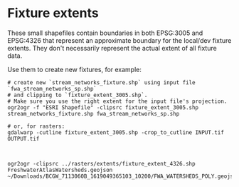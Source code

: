 # Fixture extents
These small shapefiles contain boundaries in both EPSG:3005 and EPSG:4326 that represent an
approximate boundary for the local/dev fixture extents.  They don't necessarily represent
the actual extent of all fixture data.

Use them to create new fixtures, for example:

```
# create new `stream_networks_fixture.shp` using input file `fwa_stream_networks_sp.shp`
# and clipping to `fixture_extent_3005.shp`.
# Make sure you use the right extent for the input file's projection.
ogr2ogr -f "ESRI Shapefile" -clipsrc fixture_extent_3005.shp stream_networks_fixture.shp fwa_stream_networks_sp.shp

# or, for rasters:
gdalwarp -cutline fixture_extent_3005.shp -crop_to_cutline INPUT.tif OUTPUT.tif



ogr2ogr -clipsrc ../rasters/extents/fixture_extent_4326.shp FreshwaterAtlasWatersheds.geojson ~/Downloads/BCGW_7113060B_1619049365103_10200/FWA_WATERSHEDS_POLY.geojson
```
